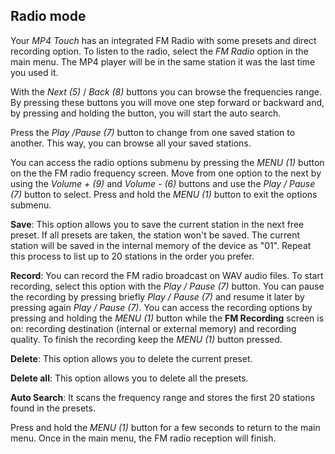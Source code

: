 ## Radio mode

Your *MP4 Touch* has an integrated FM Radio with some presets and direct recording option. To listen to the radio, select the *FM Radio* option in the main menu. The MP4 player will be in the same station it was the last time you used it.

With the *Next (5)* / *Back (8)* buttons you can browse the frequencies range. By pressing these buttons you will move one step forward or backward and, by pressing and holding the button, you will start the auto search. 

Press the *Play /Pause (7)* button to change from one saved station to another. This way, you can browse all your saved stations.

You can access the radio options submenu by pressing the *MENU (1)* button on the the FM radio frequency screen. Move from one option to the next by using the *Volume + (9)* and *Volume - (6)* buttons and use the *Play / Pause (7)* button to select. Press and hold the *MENU (1)* button to exit the options submenu.

**Save**: This option allows you to save the current station in the next free preset. If all presets are taken, the station won't be saved. The current station will be saved in the internal memory of the device as "01". Repeat this process to list up to 20 stations in the order you prefer.

**Record**: You can record the FM radio broadcast on WAV audio files.
To start recording, select this option with the *Play / Pause (7)* button. You can pause the recording by pressing briefly *Play / Pause (7)* and resume it later by pressing again *Play / Pause (7)*. You can access the recording options by pressing and holding the *MENU (1)* button while the **FM Recording** screen is on: recording destination (internal or external memory) and recording quality. To finish the recording keep the *MENU (1)* button pressed.

**Delete**: This option allows you to delete the current preset.

**Delete all**: This option allows you to delete all the presets.

**Auto Search**: It scans the frequency range and stores the first 20 stations found in the presets.

Press and hold the *MENU (1)* button for a few seconds to return to the main menu. Once in the main menu, the FM radio reception will finish.
